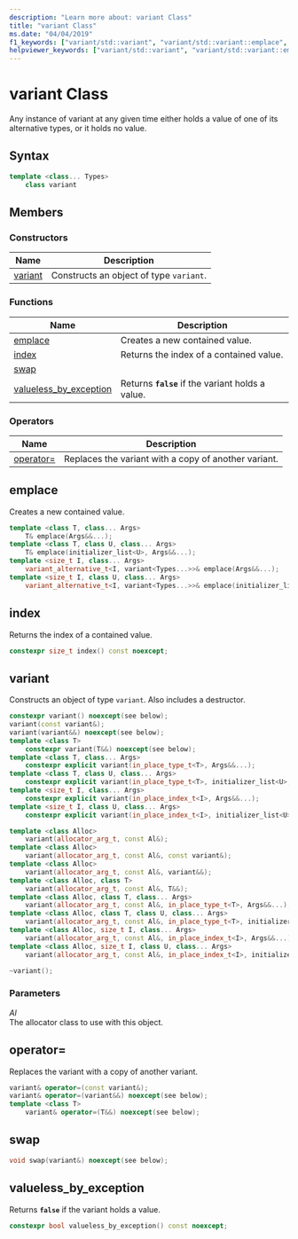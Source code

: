 ```yaml
---
description: "Learn more about: variant Class"
title: "variant Class"
ms.date: "04/04/2019"
f1_keywords: ["variant/std::variant", "variant/std::variant::emplace", "variant/std::variant::index", "variant/std::variant::valueless_by_exception"]
helpviewer_keywords: ["variant/std::variant", "variant/std::variant::emplace", "variant/std::variant::index", "variant/std::variant::valueless_by_exception"]
---
```

# variant Class

Any instance of variant at any given time either holds a value of one of its alternative types, or it holds no value.

## Syntax

```cpp
template <class... Types>
    class variant
```

## Members

### Constructors

|Name|Description|
|-|-|
|[variant](#variant)|Constructs an object of type `variant`.|

### Functions

|Name|Description|
|-|-|
|[emplace](#emplace)|Creates a new contained value.|
|[index](#index)|Returns the index of a contained value.|
|[swap](#swap)||
|[valueless_by_exception](#emplace)|Returns **`false`** if the variant holds a value.|

### Operators

|Name|Description|
|-|-|
|[operator=](#op_eq)|Replaces the variant with a copy of another variant.|

## <a name="emplace"></a> emplace

Creates a new contained value.

```cpp
template <class T, class... Args>
    T& emplace(Args&&...);
template <class T, class U, class... Args>
    T& emplace(initializer_list<U>, Args&&...);
template <size_t I, class... Args>
    variant_alternative_t<I, variant<Types...>>& emplace(Args&&...);
template <size_t I, class U, class... Args>
    variant_alternative_t<I, variant<Types...>>& emplace(initializer_list<U>, Args&&...);
```

## <a name="index"></a> index

Returns the index of a contained value.

```cpp
constexpr size_t index() const noexcept;
```

## <a name="variant"></a> variant

Constructs an object of type `variant`. Also includes a destructor.

```cpp
constexpr variant() noexcept(see below);
variant(const variant&);
variant(variant&&) noexcept(see below);
template <class T>
    constexpr variant(T&&) noexcept(see below);
template <class T, class... Args>
    constexpr explicit variant(in_place_type_t<T>, Args&&...);
template <class T, class U, class... Args>
    constexpr explicit variant(in_place_type_t<T>, initializer_list<U>, Args&&...);
template <size_t I, class... Args>
    constexpr explicit variant(in_place_index_t<I>, Args&&...);
template <size_t I, class U, class... Args>
    constexpr explicit variant(in_place_index_t<I>, initializer_list<U>, Args&&...);

template <class Alloc>
    variant(allocator_arg_t, const Al&);
template <class Alloc>
    variant(allocator_arg_t, const Al&, const variant&);
template <class Alloc>
    variant(allocator_arg_t, const Al&, variant&&);
template <class Alloc, class T>
    variant(allocator_arg_t, const Al&, T&&);
template <class Alloc, class T, class... Args>
    variant(allocator_arg_t, const Al&, in_place_type_t<T>, Args&&...);
template <class Alloc, class T, class U, class... Args>
    variant(allocator_arg_t, const Al&, in_place_type_t<T>, initializer_list<U>, Args&&...);
template <class Alloc, size_t I, class... Args>
    variant(allocator_arg_t, const Al&, in_place_index_t<I>, Args&&...);
template <class Alloc, size_t I, class U, class... Args>
    variant(allocator_arg_t, const Al&, in_place_index_t<I>, initializer_list<U>, Args&&...);

~variant();
```

### Parameters

*Al*\
The allocator class to use with this object.

## <a name="op_eq"></a> operator=

Replaces the variant with a copy of another variant.

```cpp
variant& operator=(const variant&);
variant& operator=(variant&&) noexcept(see below);
template <class T>
    variant& operator=(T&&) noexcept(see below);
```

## <a name="swap"></a> swap

```cpp
void swap(variant&) noexcept(see below);
```

## <a name="valueless"></a> valueless_by_exception

Returns **`false`** if the variant holds a value.

```cpp
constexpr bool valueless_by_exception() const noexcept;
```
